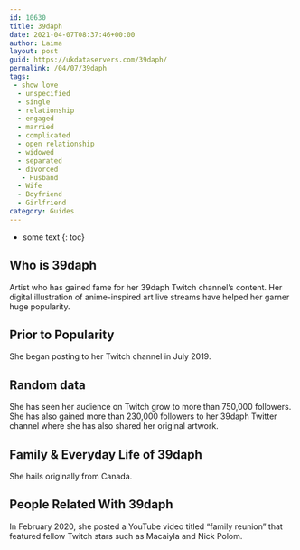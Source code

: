 ```yaml
---
id: 10630
title: 39daph
date: 2021-04-07T08:37:46+00:00
author: Laima
layout: post
guid: https://ukdataservers.com/39daph/
permalink: /04/07/39daph
tags:
 - show love
  - unspecified
  - single
  - relationship
  - engaged
  - married
  - complicated
  - open relationship
  - widowed
  - separated
  - divorced
   - Husband
  - Wife
  - Boyfriend
  - Girlfriend
category: Guides
---
```


* some text
{: toc}


## Who is 39daph
                  
                  
                  
Artist who has gained fame for her 39daph Twitch channel&#8217;s content. Her digital illustration of anime-inspired art live streams have helped her garner huge popularity.
                  
              
            
              
            
                
                
                
## Prior to Popularity
                  
                  
                  
She began posting to her Twitch channel in July 2019.
                  
              
            
              
            
                
                
                
## Random data
                  
                  
                  
She has seen her audience on Twitch grow to more than 750,000 followers. She has also gained more than 230,000 followers to her 39daph Twitter channel where she has also shared her original artwork.
                  
              
            
              
            
                
                
                
## Family & Everyday Life of 39daph
                  
                  
                  
She hails originally from Canada.
                  
              
            
              
            
                
                
                
## People Related With 39daph
                  
                  
                  
In February 2020, she posted a YouTube video titled &#8220;family reunion&#8221; that featured fellow Twitch stars such as Macaiyla and Nick Polom. 
                  
              
            
              
            
                
              
            
              
              
            
            
              
            
          
          
          